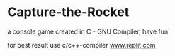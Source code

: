 # Capture-the-Rocket
a console game created in C - GNU Compiler, have fun

for best result use c/c++-compiler www.replit.com

